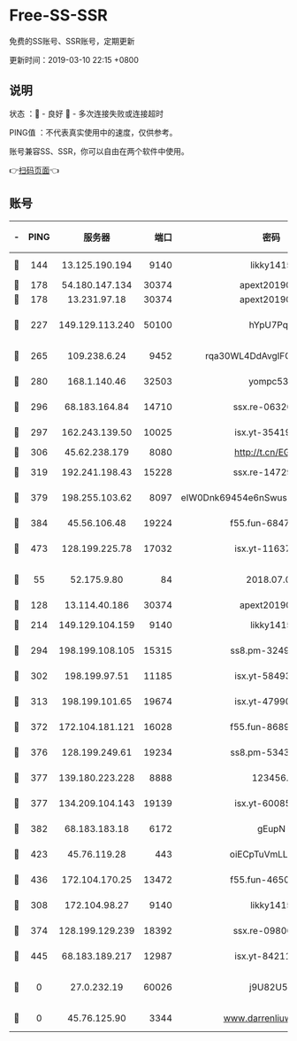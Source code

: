 # Free-SS-SSR

免费的SS账号、SSR账号，定期更新

更新时间：2019-03-10 22:15 +0800

## 说明

状态     ：🙂 - 良好 🙁 - 多次连接失败或连接超时

PING值   ：不代表真实使用中的速度，仅供参考。

账号兼容SS、SSR，你可以自由在两个软件中使用。

👉[扫码页面](https://liesauer.github.io/Free-SS-SSR/)👈

## 账号

|-|PING|服务器|端口|密码|加密方式|区域|
|:----:|:----:|:-----:|-----:|:----:|:----:|:----:|
|🙂|144|13.125.190.194|9140|likky1415|aes-256-cfb|KR|
|🙂|178|54.180.147.134|30374|apext2019006|chacha20|KR|
|🙂|178|13.231.97.18|30374|apext2019006|chacha20|JP|
|🙂|227|149.129.113.240|50100|hYpU7PqP|chacha20-ietf-poly1305|CN|
|🙂|265|109.238.6.24|9452|rqa30WL4DdAvgIFG6Fs3znzTa|aes-256-cfb|FR|
|🙂|280|168.1.140.46|32503|yompc535|aes-256-cfb|AU|
|🙂|296|68.183.164.84|14710|ssx.re-06320738|aes-256-cfb|US|
|🙂|297|162.243.139.50|10025|isx.yt-35419673|aes-256-cfb|US|
|🙂|306|45.62.238.179|8080|http://t.cn/EGJIyrl|rc4-md5|CA|
|🙂|319|192.241.198.43|15228|ssx.re-14729949|aes-256-cfb|US|
|🙂|379|198.255.103.62|8097|eIW0Dnk69454e6nSwuspv9DmS201tQ0D|aes-256-cfb|US|
|🙂|384|45.56.106.48|19224|f55.fun-68474983|aes-256-cfb|US|
|🙂|473|128.199.225.78|17032|isx.yt-11637665|aes-256-cfb|SG|
|🙂|55|52.175.9.80|84|2018.07.07|chacha20-ietf-poly1305|HK|
|🙂|128|13.114.40.186|30374|apext2019006|chacha20|JP|
|🙂|214|149.129.104.159|9140|likky1415|aes-256-cfb|HK|
|🙂|294|198.199.108.105|15315|ss8.pm-32497481|aes-256-cfb|US|
|🙂|302|198.199.97.51|11185|isx.yt-58493850|aes-256-cfb|US|
|🙂|313|198.199.101.65|19674|isx.yt-47990500|aes-256-cfb|US|
|🙂|372|172.104.181.121|16028|f55.fun-86890630|aes-256-cfb|SG|
|🙂|376|128.199.249.61|19234|ss8.pm-53433179|aes-256-cfb|SG|
|🙂|377|139.180.223.228|8888|123456..|aes-256-cfb|JP|
|🙂|377|134.209.104.143|19139|isx.yt-60085477|aes-256-cfb|SG|
|🙂|382|68.183.183.18|6172|gEupN|aes-256-cfb|SG|
|🙂|423|45.76.119.28|443|oiECpTuVmLLxk4Ts|aes-256-cfb|AU|
|🙂|436|172.104.170.25|13472|f55.fun-46502353|aes-256-cfb|SG|
|🙁|308|172.104.98.27|9140|likky1415|aes-256-cfb|JP|
|🙁|374|128.199.129.239|18392|ssx.re-09806935|aes-256-cfb|SG|
|🙁|445|68.183.189.217|12987|isx.yt-84211383|aes-256-cfb|SG|
|🙁|0|27.0.232.19|60026|j9U82U53|xchacha20-ietf-poly1305|HK|
|🙁|0|45.76.125.90|3344|www.darrenliuwei.com|aes-256-cfb|AU|
